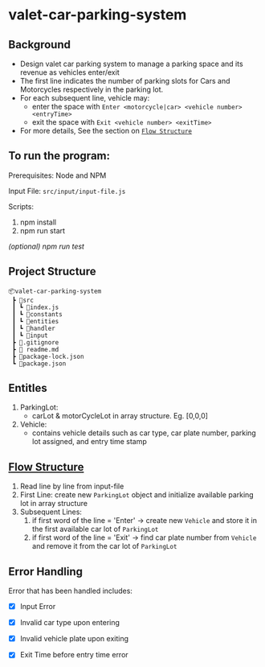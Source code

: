 # valet-car-parking-system

## Background
* Design valet car parking system to manage a parking space and its revenue as vehicles enter/exit 
* The first line indicates the number of parking slots for Cars and Motorcycles respectively in the parking lot.
* For each subsequent line, vehicle may:
    * enter the space with `Enter <motorcycle|car> <vehicle number> <entryTime>`
    * exit the space with `Exit <vehicle number> <exitTime>`
* For more details, See the section on [`Flow Structure`](#flowStructure)    

## To run the program: 
Prerequisites: Node and NPM

Input File: `src/input/input-file.js`

Scripts: 
1. npm install
2. npm run start

*(optional) npm run test*

## Project Structure
```
📦valet-car-parking-system
 ┣ 📂src
 ┃ ┗ 📜index.js
 ┃ ┗ 📂constants
 ┃ ┗ 📂entities
 ┃ ┗ 📂handler
 ┃ ┗ 📂input
 ┣ 📜.gitignore
 ┣ 📜 readme.md
 ┣ 📜package-lock.json
 ┗ 📜package.json
```

## Entitles
1. ParkingLot:
    - carLot & motorCycleLot in array structure. Eg. [0,0,0]
2. Vehicle:  
    - contains vehicle details such as car type, car plate number, parking lot assigned, and entry time stamp

## [Flow Structure](#flowStructure)
1. Read line by line from input-file
2. First Line: create new `ParkingLot` object and initialize available parking lot in array structure
3. Subsequent Lines:
    1. if first word of the line = 'Enter' -> create new `Vehicle` and store it in the first available car lot of `ParkingLot` 
    2. if first word of the line = 'Exit' -> find car plate number from `Vehicle` and remove it from the car lot of `ParkingLot`
    
## Error Handling
Error that has been handled includes: 
- [x] Input Error
- [x] Invalid car type upon entering
- [x] Invalid vehicle plate upon exiting
- [x] Exit Time before entry time error 
    
    
    
